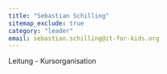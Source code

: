 ```yaml
---
title: "Sebastian Schilling"
sitemap_exclude: true
category: "leader"
email: sebastian.schilling@it-for-kids.org
---
```


Leitung - Kursorganisation
